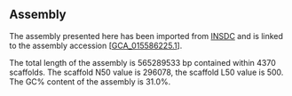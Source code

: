 **Assembly**
--------

The assembly presented here has been imported from [INSDC](http://www.insdc.org) and is linked to the assembly accession [[GCA\_015586225.1](http://www.ebi.ac.uk/ena/data/view/GCA_015586225.1)].

The total length of the assembly is 565289533 bp contained within 4370 scaffolds.
The scaffold N50 value is 296078, the scaffold L50 value is 500.
The GC% content of the assembly is 31.0%.
